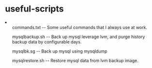 useful-scripts
==============
<li>
<ul>commands.txt -- Some useful commands that I always use at work.</ul>
<ul>mysqlbackup.sh -- Back up mysql leverage lvm, and purge history backup data by configurable days.</ul>
<ul>mysqlbk.sg -- Back up mysql using mysqldump</ul>
<ul>mysqlrestore.sh -- Restore mysql data from lvm backup image.</ul>
</li>

